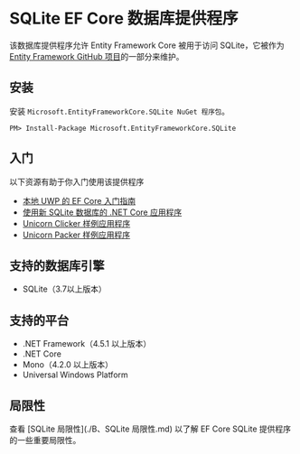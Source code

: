# SQLite EF Core 数据库提供程序

该数据库提供程序允许 Entity Framework Core 被用于访问 SQLite，它被作为 [Entity Framework GitHub 项目](https://github.com/aspnet/EntityFramework)的一部分来维护。

## 安装

安装 `Microsoft.EntityFrameworkCore.SQLite NuGet 程序包`。

```console
PM> Install-Package Microsoft.EntityFrameworkCore.SQLite
```

## 入门

以下资源有助于你入门使用该提供程序

* [本地 UWP 的 EF Core 入门指南](../../2、入门指南/F、通用Windows平台（UWP）/A、通用Windows平台（UWP）.md)
* [使用新 SQLite 数据库的 .NET Core 应用程序](../../2、入门指南/D、.NETCore/B、新数据库.md)
* [Unicorn Clicker 样例应用程序](https://github.com/rowanmiller/UnicornStore/tree/master/UnicornClicker/UWP)
* [Unicorn Packer 样例应用程序](https://github.com/rowanmiller/UnicornStore/tree/master/UnicornPacker)

## 支持的数据库引擎

* SQLite（3.7以上版本）

## 支持的平台

* .NET Framework（4.5.1 以上版本）
* .NET Core
* Mono（4.2.0 以上版本）
* Universal Windows Platform

## 局限性

查看 [SQLite 局限性](./B、SQLite 局限性.md) 以了解 EF Core SQLite 提供程序的一些重要局限性。